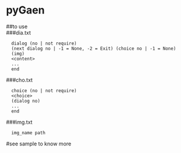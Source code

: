 # pyGaen
##to use</br>
###dia.txt
```
  dialog (no | not require)
  (next dialog no | -1 = None, -2 = Exit) (choice no | -1 = None)
  (img)
  <content>
  ...
  end
```

###cho.txt
```
  choice (no | not require)
  <choice>
  (dialog no)
  ...
  end
```
  
###img.txt
```
  img_name path
```

#see sample to know more
